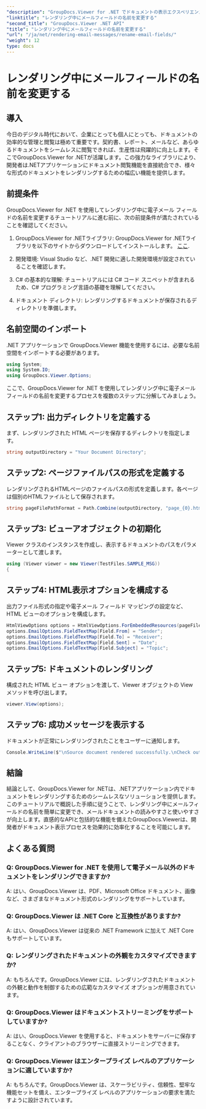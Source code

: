 ```yaml
---
"description": "GroupDocs.Viewer for .NET でドキュメントの表示エクスペリエンスを強化します。メールをシームレスにレンダリングおよびカスタマイズできます。"
"linktitle": "レンダリング中にメールフィールドの名前を変更する"
"second_title": "GroupDocs.Viewer .NET API"
"title": "レンダリング中にメールフィールドの名前を変更する"
"url": "/ja/net/rendering-email-messages/rename-email-fields/"
"weight": 12
type: docs
---
```

# レンダリング中にメールフィールドの名前を変更する

## 導入

今日のデジタル時代において、企業にとっても個人にとっても、ドキュメントの効率的な管理と閲覧は極めて重要です。契約書、レポート、メールなど、あらゆるドキュメントをシームレスに閲覧できれば、生産性は飛躍的に向上します。そこでGroupDocs.Viewer for .NETが活躍します。この強力なライブラリにより、開発者は.NETアプリケーションにドキュメント閲覧機能を直接統合でき、様々な形式のドキュメントをレンダリングするための幅広い機能を提供します。

## 前提条件

GroupDocs.Viewer for .NET を使用してレンダリング中に電子メール フィールドの名前を変更するチュートリアルに進む前に、次の前提条件が満たされていることを確認してください。

1. GroupDocs.Viewer for .NETライブラリ: GroupDocs.Viewer for .NETライブラリを以下のサイトからダウンロードしてインストールします。 [ここ](https://releases。groupdocs.com/viewer/net/).

2. 開発環境: Visual Studio など、.NET 開発に適した開発環境が設定されていることを確認します。

3. C# の基本的な理解: チュートリアルには C# コード スニペットが含まれるため、C# プログラミング言語の基礎を理解してください。

4. ドキュメント ディレクトリ: レンダリングするドキュメントが保存されるディレクトリを準備します。

## 名前空間のインポート

.NET アプリケーションで GroupDocs.Viewer 機能を使用するには、必要な名前空間をインポートする必要があります。

```csharp
using System;
using System.IO;
using GroupDocs.Viewer.Options;
```

ここで、GroupDocs.Viewer for .NET を使用してレンダリング中に電子メール フィールドの名前を変更するプロセスを複数のステップに分解してみましょう。

## ステップ1: 出力ディレクトリを定義する

まず、レンダリングされた HTML ページを保存するディレクトリを指定します。

```csharp
string outputDirectory = "Your Document Directory";
```

## ステップ2: ページファイルパスの形式を定義する

レンダリングされるHTMLページのファイルパスの形式を定義します。各ページは個別のHTMLファイルとして保存されます。

```csharp
string pageFilePathFormat = Path.Combine(outputDirectory, "page_{0}.html");
```

## ステップ3: ビューアオブジェクトの初期化

Viewer クラスのインスタンスを作成し、表示するドキュメントのパスをパラメーターとして渡します。

```csharp
using (Viewer viewer = new Viewer(TestFiles.SAMPLE_MSG))
{
```

## ステップ4: HTML表示オプションを構成する

出力ファイル形式の指定や電子メール フィールド マッピングの設定など、HTML ビューのオプションを構成します。

```csharp
HtmlViewOptions options = HtmlViewOptions.ForEmbeddedResources(pageFilePathFormat);
options.EmailOptions.FieldTextMap[Field.From] = "Sender";
options.EmailOptions.FieldTextMap[Field.To] = "Receiver";
options.EmailOptions.FieldTextMap[Field.Sent] = "Date";
options.EmailOptions.FieldTextMap[Field.Subject] = "Topic";
```

## ステップ5: ドキュメントのレンダリング

構成された HTML ビュー オプションを渡して、Viewer オブジェクトの View メソッドを呼び出します。

```csharp
viewer.View(options);
```

## ステップ6: 成功メッセージを表示する

ドキュメントが正常にレンダリングされたことをユーザーに通知します。

```csharp
Console.WriteLine($"\nSource document rendered successfully.\nCheck output in {outputDirectory}.");
```

## 結論

結論として、GroupDocs.Viewer for .NETは、.NETアプリケーション内でドキュメントをレンダリングするためのシームレスなソリューションを提供します。このチュートリアルで概説した手順に従うことで、レンダリング中にメールフィールドの名前を簡単に変更でき、メールドキュメントの読みやすさと使いやすさが向上します。直感的なAPIと包括的な機能を備えたGroupDocs.Viewerは、開発者がドキュメント表示プロセスを効果的に効率化することを可能にします。

## よくある質問

### Q: GroupDocs.Viewer for .NET を使用して電子メール以外のドキュメントをレンダリングできますか?

A: はい、GroupDocs.Viewer は、PDF、Microsoft Office ドキュメント、画像など、さまざまなドキュメント形式のレンダリングをサポートしています。

### Q: GroupDocs.Viewer は .NET Core と互換性がありますか?

A: はい、GroupDocs.Viewer は従来の .NET Framework に加えて .NET Core もサポートしています。

### Q: レンダリングされたドキュメントの外観をカスタマイズできますか?

A: もちろんです。GroupDocs.Viewer には、レンダリングされたドキュメントの外観と動作を制御するための広範なカスタマイズ オプションが用意されています。

### Q: GroupDocs.Viewer はドキュメントストリーミングをサポートしていますか?

A: はい、GroupDocs.Viewer を使用すると、ドキュメントをサーバーに保存することなく、クライアントのブラウザーに直接ストリーミングできます。

### Q: GroupDocs.Viewer はエンタープライズ レベルのアプリケーションに適していますか?

A: もちろんです。GroupDocs.Viewer は、スケーラビリティ、信頼性、堅牢な機能セットを備え、エンタープライズ レベルのアプリケーションの要求を満たすように設計されています。
